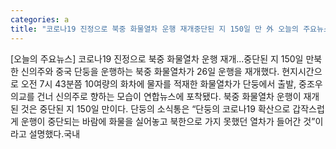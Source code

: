 ```yaml
---
categories: a
title: "코로나19 진정으로 북중 화물열차 운행 재개중단된 지 150일 만 外 오늘의 주요뉴스"
---
```

[오늘의 주요뉴스] 코로나19 진정으로 북중 화물열차 운행 재개...중단된 지 150일 만북한 신의주와 중국 단둥을 운행하는 북중 화물열차가 26일 운행을 재개했다. 현지시간으로 오전 7시 43분쯤 10여량의 화차에 물자를 적재한 화물열차가 단둥에서 출발, 중조우의교를 건너 신의주로 향하는 모습이 연합뉴스에 포착됐다. 북중 화물열차 운행이 재개된 것은 중단된 지 150일 만이다. 단둥의 소식통은 “단둥의 코로나19 확산으로 갑작스럽게 운행이 중단되는 바람에 화물을 실어놓고 북한으로 가지 못했던 열차가 들어간 것”이라고 설명했다.국내